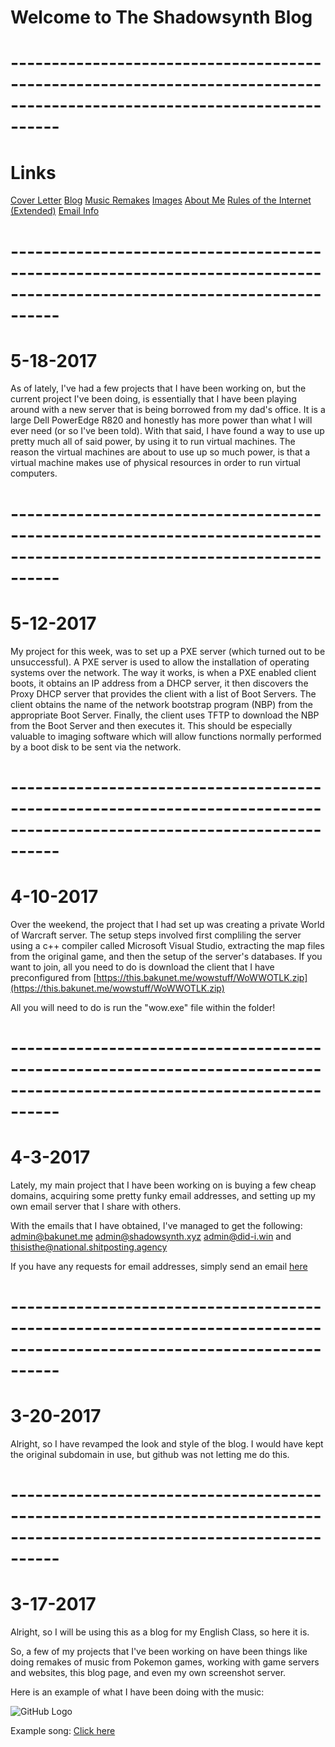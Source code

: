 # **Welcome to The Shadowsynth Blog**
# **------------------------------------------------------------------------------------------------------------------------**
# **Links**
[Cover Letter](https://bakunet.me)
[Blog](https://bakunet.me/blog.html)
[Music Remakes](https://bakunet.me/music.html)
[Images](https://bakunet.me/images.html)
[About Me](https://bakunet.me/about.html)
[Rules of the Internet (Extended)](https://bakunet.me/internet.html)
[Email Info](https://bakunet.me/email_info.html)

# **------------------------------------------------------------------------------------------------------------------------**

# **5-18-2017**

As of lately, I've had a few projects that I have been working on, but the current project I've been doing, is essentially that I have been playing around with a new server that is being borrowed from my dad's office. It is a large Dell PowerEdge R820 and honestly has more power than what I will ever need (or so I've been told). With that said, I have found a way to use up pretty much all of said power, by using it to run virtual machines. The reason the virtual machines are about to use up so much power, is that a virtual machine makes use of physical resources in order to run virtual computers.

# **------------------------------------------------------------------------------------------------------------------------**

# **5-12-2017**

My project for this week, was to set up a PXE server (which turned out to be unsuccessful). A PXE server is used to allow the installation of operating systems over the network. The way it works, is when a PXE enabled client boots, it obtains an IP address from a DHCP server, it then discovers the Proxy DHCP server that provides the client with a list of Boot Servers. The client obtains the name of the network bootstrap program (NBP) from the appropriate Boot Server. Finally, the client uses TFTP to download the NBP from the Boot Server and then executes it. This should be especially valuable to imaging software which will allow functions normally performed by a boot disk to be sent via the network. 

# **------------------------------------------------------------------------------------------------------------------------**

# **4-10-2017**

Over the weekend, the project that I had set up was creating a private World of Warcraft server. The setup steps involved first compliling the server using a c++ compiler called Microsoft Visual Studio, extracting the map files from the original game, and then the setup of the server's databases. If you want to join, all you need to do is download the client that I have preconfigured from [https://this.bakunet.me/wowstuff/WoWWOTLK.zip](https://this.bakunet.me/wowstuff/WoWWOTLK.zip)

All you will need to do is run the "wow.exe" file within the folder!

# **------------------------------------------------------------------------------------------------------------------------**

# **4-3-2017**

Lately, my main project that I have been working on is buying a few cheap domains, acquiring some pretty funky email addresses, and setting up my own email server that I share with others.

With the emails that I have obtained, I've managed to get the following: admin@bakunet.me admin@shadowsynth.xyz admin@did-i.win and thisisthe@national.shitposting.agency

If you have any requests for email addresses, simply send an email [here](mailto:chosensoundmusic147@gmail.com)



# **------------------------------------------------------------------------------------------------------------------------**

# **3-20-2017**

Alright, so I have revamped the look and style of the blog. I would have kept the original subdomain in use, but github was not letting me do this.

# **------------------------------------------------------------------------------------------------------------------------**

# **3-17-2017**
Alright, so I will be using this as a blog for my English Class,  so here it is.


So, a few of my projects that I've been working on have been things like doing remakes of music from Pokemon games, working with game servers and websites, this blog page, and even my own screenshot server.

 Here is an example of what I have been doing with the music: 
 
 ![GitHub Logo](https://this.bakunet.me/website/sucks/DESKTOP-Win10_-_Chrome_Remote_Desktop_1E7C406C.png)

  Example song: [Click here](https://this.bakunet.me/music/legendary_trio.mp3)
